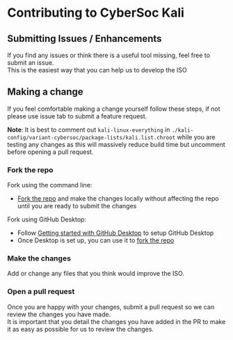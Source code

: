 # Contributing to CyberSoc Kali

## Submitting Issues / Enhancements
If you find any issues or think there is a useful tool missing, feel free to submit an issue.  
This is the easiest way that you can help us to develop the ISO

## Making a change
If you feel comfortable making a change yourself follow these steps, if not please use issue tab to submit a feature request.  

**Note**: It is best to comment out `kali-linux-everything` in `./kali-config/variant-cybersoc/package-lists/kali.list.chroot` while you are testing any changes as this will massively reduce build time but uncomment before opening a pull request.

### Fork the repo
Fork using the command line:

- [Fork the repo](https://docs.github.com/en/github/getting-started-with-github/fork-a-repo#fork-an-example-repository) and make the changes locally without affecting the repo until you are ready to submit the changes

Fork using GitHub Desktop:

- Follow [Getting started with GitHub Desktop](https://docs.github.com/en/desktop/installing-and-configuring-github-desktop/getting-started-with-github-desktop) to setup GitHub Desktop
- Once Desktop is set up, you can use it to [fork the repo](https://docs.github.com/en/desktop/contributing-and-collaborating-using-github-desktop/cloning-and-forking-repositories-from-github-desktop)

### Make the changes
Add or change any files that you think would improve the ISO.

### Open a pull request
Once you are happy with your changes, submit a pull request so we can review the changes you have made.  
It is important that you detail the changes you have added in the PR to make it as easy as possible for us to review the changes.